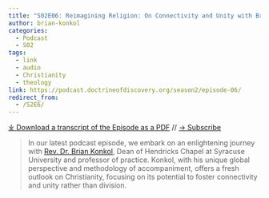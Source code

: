 ```yaml
---
title: "S02E06: Reimagining Religion: On Connectivity and Unity with Brian Konkol"
author: brian-konkol
categories:
  - Podcast
  - S02
tags:
  - link
  - audio
  - Christianity
  - theology
link: https://podcast.doctrineofdiscovery.org/season2/episode-06/
redirect_from:
  - /S2E6/
---
```

<div id="buzzsprout-player-13260238"></div><script src="https://www.buzzsprout.com/1926214/13260238-s02e06-reimagining-religion-a-journey-towards-connectivity-unity-and-reconciliation-with-brian-konkol.js?container_id=buzzsprout-player-13260238&player=small" type="text/javascript" charset="utf-8"></script>

[⤓ Download a transcript of the Episode as a PDF](https://podcast.doctrineofdiscovery.org/assets/pdfs/S02E06-Reimagining-Religion-Journey-Towards-Connectivity-Unity-Reconciliation-Brian-Konkol-TRANSCRIPT.pdf) // [→ Subscribe](((https://podcast.doctrineofdiscovery.org/subscribe/)))

> In our latest podcast episode, we embark on an enlightening journey with [Rev. Dr. Brian Konkol](https://chancellor.syr.edu/university-leadership-2/chancellors-council/brian-konkol/), Dean of Hendricks Chapel at Syracuse University and professor of practice. Konkol, with his unique global perspective and methodology of accompaniment, offers a fresh outlook on Christianity, focusing on its potential to foster connectivity and unity rather than division.